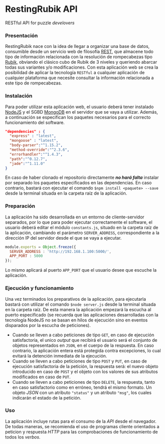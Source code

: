 # RestingRubik API
RESTful API for puzzle _develovers_
### Presentación
RestingRubik nace con la idea de llegar a organizar una base de datos, consumible desde un servicio web de filosofía [REST](http://bit.ly/1lDZsaI), que almacene todo tipo de información relacionada con la resolución de rompecabezas tipo [Rubik](http://bit.ly/1QQb8Mo), obviando el clásico cubo de Rubik de 3 niveles y queriendo abarcar todas sus variantes y/o modificaciones.
Con esta aplicación web se crea la posibilidad de aplicar la tecnología `RESTful` a cualquier aplicación de cualquier plataforma que necesite consultar la información relacionada a este tipo de rompecabezas.
### Instalación
Para poder utilizar esta aplicación web, el usuario deberá tener instalado [NodeJS](http://bit.ly/1LjG5AH) y el SGBD [MongoDB](http://bit.ly/1NL0pyD) en el servidor que se vaya a utilizar. Además, a continuación se especifican los paquetes necesarios para el correcto funcionamiento del software.
```json
"dependencies" : {
  "express" : "latest",
  "mongoose" : "latest",
  "body-parser":"^1.15.2",
  "method-override":"^2.3.6",
  "errorhandler":"^1.4.3",
  "path":"^0.12.7",
  "jade":"^1.11.0"
}
```
En caso de haber clonado el repositorio directamente **_no hará falta_** instalar por separado los paquetes especificados en las dependencias. En caso contrario, bastará con ejecutar el comando `$npm install <paquete> --save` desde la terminal situada en la carpeta raíz de la aplicación.

### Preparación
La aplicación ha sido desarrollada en un entorno de cliente-servidor separados, por lo que para poder ejecutar correctamente el software, el usuario deberá editar el módulo `constants.js`, situado en la carpeta raíz de la aplicación, cambiando el parámetro `SERVER_ADDRESS`, correspondiente a la dirección IP del servidor desde el que se vaya a ejecutar.
```javascript
module.exports = Object.freeze({
  SERVER_ADDRESS : 'http://192.168.1.100:5000/',
  APP_PORT : 5000
});
```
Lo mismo aplicará al puerto `APP_PORT` que el usuario desee que escuche la aplicación.

### Ejecución y funcionamiento
Una vez terminados los preparativos de la aplicación, para ejecutarla bastará con utilizar el comando `$node server.js` desde la terminal situada en la carpeta raíz. De esta manera la aplicación empezará la escucha al puerto especificado (se recuerda que las aplicaciones desarrolladas con la tecnología NodeJS no se basan en hilos de ejecución sino en eventos disparados por la escucha de peticiones).

- Cuando se lleven a cabo peticiones de tipo `GET`, en caso de ejecución satisfactoria, el unico _output_ que recibirá el usuario será el conjunto de objetos representados en `JSON`, en el cuerpo de la respuesta. En caso contrario, la aplicación entera está protegida contra excepciones, lo cual evitará la detención inmediata de la ejecución.
- Cuando se lleven a cabo peticiones de tipo `POST` y `PUT`, en caso de ejecución satisfactoria de la petición, la respuesta será: el nuevo objeto introducido en caso de `POST` y el objeto con los valores de sus atributos modificados en caso de `PUT`.
- Cuando se lleven a cabo peticiones de tipo `DELETE`, la respuesta, tanto en caso satisfactorio como en erróneo, tendrá el mismo formato. Un objeto _JSON_ con un atributo `"status"` y un atributo `"msg"`, los cuales indicarán el estado de la petición.

### Uso
La aplicación incluye rutas para el consumo de la _API_ desde el navegador. De todas maneras, se recomienda el uso de programas cliente orientados a peticion y respuesta _HTTP_ para las comprobaciones de funcionamiento de todos los _verbos_.
